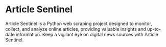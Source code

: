 # Article Sentinel
Article Sentinel is a Python web scraping project designed to monitor, collect, and analyze online articles, providing valuable insights and up-to-date information. Keep a vigilant eye on digital news sources with Article Sentinel.
